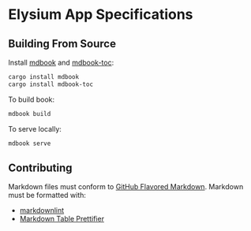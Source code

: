 # Elysium App Specifications

## Building From Source

Install [mdbook](https://rust-lang.github.io/mdBook/guide/installation.html) and [mdbook-toc](https://github.com/badboy/mdbook-toc):

```sh
cargo install mdbook
cargo install mdbook-toc
```

To build book:

```sh
mdbook build
```

To serve locally:

```sh
mdbook serve
```

## Contributing

Markdown files must conform to [GitHub Flavored Markdown](https://github.github.com/gfm/). Markdown must be formatted with:

- [markdownlint](https://github.com/DavidAnson/markdownlint)
- [Markdown Table Prettifier](https://github.com/darkriszty/MarkdownTablePrettify-VSCodeExt)
